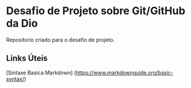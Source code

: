 # Desafio de Projeto sobre Git/GitHub da Dio
Repositorio criado para o desafio de projeto.

## Links Úteis
[Sintaxe Basica Markdown] (https://www.markdownguide.org/basic-syntax/)
